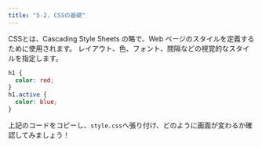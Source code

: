 ```yaml
---
title: "5-2. CSSの基礎"
---
```


CSSとは、Cascading Style Sheets の略で、Web ページのスタイルを定義するために使用されます。
レイアウト、色、フォント、間隔などの視覚的なスタイルを指定します。

```css
h1 {
  color: red;
}
h1.active {
  color: blue;
}
```
上記のコードをコピーし、`style.css`へ張り付け、どのように画面が変わるか確認してみましょう！